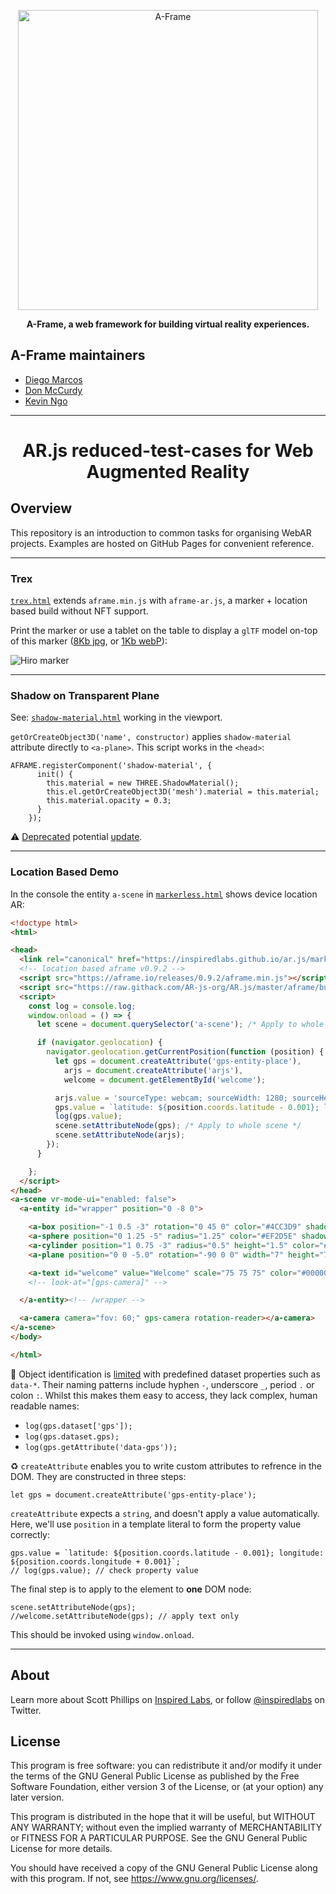 <p align="center"><a href="https://aframe.io" target="_blank"><img width="480" alt="A-Frame" src="https://user-images.githubusercontent.com/674727/32120889-230ef110-bb0f-11e7-908c-76e39aa43149.jpg"></a></p>

<p align="center"><b>A-Frame, a web framework for building virtual reality experiences.</b></p>

## A-Frame maintainers

- [Diego Marcos](https://twitter.com/dmarcos)
- [Don McCurdy](https://twitter.com/donrmccurdy)
- [Kevin Ngo](https://twitter.com/andgokevin)

* * *

<h1 align="center">AR.js reduced-test-cases for Web Augmented Reality</h1>

## Overview

This repository is an introduction to common tasks for organising WebAR projects. Examples are hosted on GitHub Pages for convenient reference.

* * *

### Trex

[`trex.html`](https://inspiredlabs.github.io/ar.js/shadow-material.html) extends `aframe.min.js` with `aframe-ar.js`, a marker + location based build without NFT support. 


Print the marker or use a tablet on the table to   display a `glTF` model on-top of this marker ([8Kb jpg](https://inspiredlabs.github.io/ar.js/hiro.jpg), or [1Kb webP](https://inspiredlabs.github.io/ar.js/hiro.webp)):

![Hiro marker](https://inspiredlabs.github.io/ar.js/hiro.webp "Hiro marker")


* * *
	


### Shadow on Transparent Plane

See: [`shadow-material.html`](https://inspiredlabs.github.io/ar.js/shadow-material.html) working in the viewport.

 `getOrCreateObject3D('name', constructor)` applies `shadow-material` attribute directly to `<a-plane>`. This script works in the `<head>`:

```
AFRAME.registerComponent('shadow-material', {
      init() {
        this.material = new THREE.ShadowMaterial();
        this.el.getOrCreateObject3D('mesh').material = this.material;
        this.material.opacity = 0.3;
      }
    });
```

⚠️ [Deprecated](https://github.com/aframevr/aframe/blob/master/CHANGELOG.md#deprecations-2) potential [update](https://codepen.io/inspiredlabs/pen/ZEbyzOK).

* * *

### Location Based Demo 

In the console the entity `a-scene` in [`markerless.html`](https://inspiredlabs.github.io/ar.js/markerless.html) shows device location AR:


```html
<!doctype html>
<html>

<head>
  <link rel="canonical" href="https://inspiredlabs.github.io/ar.js/markerless.html" />
  <!-- location based aframe v0.9.2 -->
  <script src="https://aframe.io/releases/0.9.2/aframe.min.js"></script>
  <script src="https://raw.githack.com/AR-js-org/AR.js/master/aframe/build/aframe-ar-nft.js"></script><!-- debug -->
  <script>
    const log = console.log;
    window.onload = () => {
      let scene = document.querySelector('a-scene'); /* Apply to whole scene */

      if (navigator.geolocation) {
        navigator.geolocation.getCurrentPosition(function (position) {
          let gps = document.createAttribute('gps-entity-place'),
            arjs = document.createAttribute('arjs'),
            welcome = document.getElementById('welcome');

          arjs.value = 'sourceType: webcam; sourceWidth: 1280; sourceHeight: 960; trackingMethod: best; debugUIEnabled: false;';
          gps.value = `latitude: ${position.coords.latitude - 0.001}; longitude: ${position.coords.longitude + 0.001}`;
          log(gps.value);
          scene.setAttributeNode(gps); /* Apply to whole scene */
          scene.setAttributeNode(arjs);
        });
      }

    };
  </script>
</head>
<a-scene vr-mode-ui="enabled: false">
  <a-entity id="wrapper" position="0 -8 0">

    <a-box position="-1 0.5 -3" rotation="0 45 0" color="#4CC3D9" shadow></a-box>
    <a-sphere position="0 1.25 -5" radius="1.25" color="#EF2D5E" shadow></a-sphere>
    <a-cylinder position="1 0.75 -3" radius="0.5" height="1.5" color="#FFC65D" shadow></a-cylinder>
    <a-plane position="0 0 -5.0" rotation="-90 0 0" width="7" height="7" color="#7BC8A4" shadow></a-plane>

    <a-text id="welcome" value="Welcome" scale="75 75 75" color="#000000" position="-30 0 -150"></a-text>
    <!-- look-at="[gps-camera]" -->

  </a-entity><!-- /wrapper -->

  <a-camera camera="fov: 60;" gps-camera rotation-reader></a-camera>
</a-scene>
</body>

</html>
```

🎈 Object identification is [limited](https://www.youtube.com/watch?v=8TVOTf33q8A) with predefined dataset properties such as `data-*`. Their naming patterns include hyphen `-`, underscore `_`, period `.` or colon `:`. Whilst this makes them easy to access, they lack complex, human readable names:

- `log(gps.dataset['gps']);`
- `log(gps.dataset.gps);`
- `log(gps.getAttribute('data-gps'));`

♻️ `createAttribute` enables you to write custom attributes to refrence in the DOM. They are constructed in three steps:

```
let gps = document.createAttribute('gps-entity-place');
```

`createAttribute` expects a `string`, and doesn't apply a value automatically. Here, we'll use `position` in a template literal to form the property value correctly:

```
gps.value = `latitude: ${position.coords.latitude - 0.001}; longitude: ${position.coords.longitude + 0.001}`;
// log(gps.value); // check property value
```

The final step is to apply to the element to **one** DOM node:

```
scene.setAttributeNode(gps);
//welcome.setAttributeNode(gps); // apply text only 
```

This should be invoked using `window.onload`.

* * * 



## About

Learn more about Scott Phillips on [Inspired Labs](https://inspiredlabs.co.uk), or follow [@inspiredlabs](https://twitter.com/inspiredlabs) on Twitter.

## License

This program is free software: you can redistribute it and/or modify it under the terms of the GNU General Public License as published by the Free Software Foundation, either version 3 of the License, or (at your option) any later version.

This program is distributed in the hope that it will be useful, but WITHOUT ANY WARRANTY; without even the implied warranty of MERCHANTABILITY or FITNESS FOR A PARTICULAR PURPOSE. See the GNU General Public License for more details.

You should have received a copy of the GNU General Public License along with this program.  If not, see <https://www.gnu.org/licenses/>.
